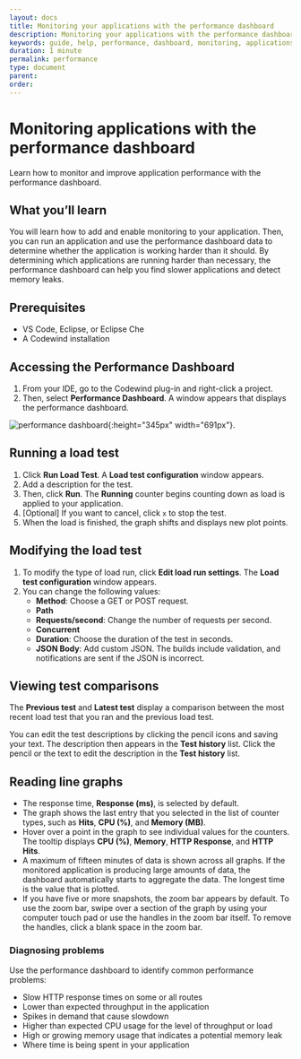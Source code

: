 ```yaml
---
layout: docs
title: Monitoring your applications with the performance dashboard
description: Monitoring your applications with the performance dashboard
keywords: guide, help, performance, dashboard, monitoring, applications, VS Code, Codewind, Eclipse, graph, graphs, load, test, load test, test comparison
duration: 1 minute
permalink: performance
type: document
parent:
order:
---
```


# Monitoring applications with the performance dashboard

Learn how to monitor and improve application performance with the performance dashboard.

## What you’ll learn

You will learn how to add and enable monitoring to your application. Then, you can run an application and use the performance dashboard data to determine whether the application is working harder than it should. By determining which applications are running harder than necessary, the performance dashboard can help you find slower applications and detect memory leaks.

## Prerequisites

- VS Code, Eclipse, or Eclipse Che
- A Codewind installation

## Accessing the Performance Dashboard

1. From your IDE, go to the Codewind plug-in and right-click a project.
2. Then, select **Performance Dashboard**. A window appears that displays the performance dashboard.<br>

![performance dashboard](dist/images/performanceguide/performancedash_window.png){:height="345px" width="691px"}. <br>

## Running a load test

1. Click **Run Load Test**. A **Load test configuration** window appears.
2. Add a description for the test.
3. Then, click **Run**. The **Running** counter begins counting down as load is applied to your application.
4. [Optional] If you want to cancel, click `x` to stop the test.
5. When the load is finished, the graph shifts and displays new plot points.

## Modifying the load test

1. To modify the type of load run, click **Edit load run settings**. The **Load test configuration** window appears.
2. You can change the following values:
    - **Method**: Choose a GET or POST request.
    - **Path**
    - **Requests/second**: Change the number of requests per second.
    - **Concurrent**
    - **Duration**: Choose the duration of the test in seconds.
    - **JSON Body**: Add custom JSON. The builds include validation, and notifications are sent if the JSON is incorrect.

## Viewing test comparisons

The **Previous test** and **Latest test** display a comparison between the most recent load test that you ran and the previous load test.

You can edit the test descriptions by clicking the pencil icons and saving your text. The description then appears in the **Test history** list. Click the pencil or the text to edit the description in the **Test history** list.

## Reading line graphs

- The response time, **Response (ms)**, is selected by default.
- The graph shows the last entry that you selected in the list of counter types, such as **Hits**, **CPU (%)**, and **Memory (MB)**.
- Hover over a point in the graph to see individual values for the counters. The tooltip displays **CPU (%)**, **Memory**, **HTTP Response**, and **HTTP Hits**.
- A maximum of fifteen minutes of data is shown across all graphs. If the monitored application is producing large amounts of data, the dashboard automatically starts to aggregate the data. The longest time is the value that is plotted.
- If you have five or more snapshots, the zoom bar appears by default. To use the zoom bar, swipe over a section of the graph by using your computer touch pad or use the handles in the zoom bar itself. To remove the handles, click a blank space in the zoom bar.<br>

### Diagnosing problems

Use the performance dashboard to identify common performance problems:
- Slow HTTP response times on some or all routes
- Lower than expected throughput in the application
- Spikes in demand that cause slowdown
- Higher than expected CPU usage for the level of throughput or load
- High or growing memory usage that indicates a potential memory leak
- Where time is being spent in your application
